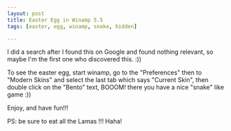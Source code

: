 ```yaml
--- 
layout: post
title: Easter Egg in Winamp 5.5
tags: [easter, egg, winamp, snake, hidden]

---
```

I did a search after I found this on Google and found nothing relevant, so maybe I'm the first one who discovered this. :))

To see the easter egg, start winamp, go to the "Preferences" then to "Modern Skins" and select the last tab which says "Current Skin", then double click on the "Bento" text, BOOOM! there you have a nice "snake" like game :))

Enjoy, and have fun!!!

PS: be sure to eat all the Lamas !!! Haha!
